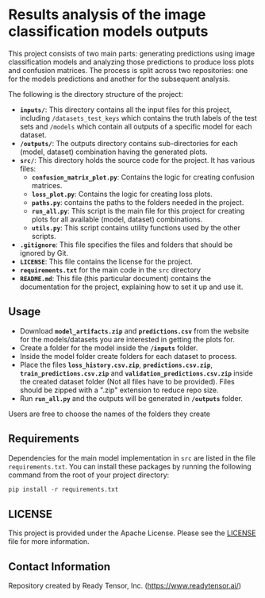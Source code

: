 # Results analysis of the image classification models outputs

This project consists of two main parts: generating predictions using image classification models and analyzing those predictions to produce loss plots and confusion matrices. The process is split across two repositories: one for the models predictions and another for the subsequent analysis.

The following is the directory structure of the project:

- **`inputs/`**: This directory contains all the input files for this project, including `/datasets_test_keys` which contains the truth labels of the test sets and `/models` which contain all outputs of a specific model for each dataset.
- **`/outputs/`**: The outputs directory contains sub-directories for each (model, dataset) combination having the generated plots.
- **`src/`**: This directory holds the source code for the project. It has various files:
  - **`confusion_matrix_plot.py`**: Contains the logic for creating confusion matrices.
  - **`loss_plot.py`**: Contains the logic for creating loss plots.
  - **`paths.py`**: contains the paths to the folders needed in the project.
  - **`run_all.py`**: This script is the main file for this project for creating plots for all available (model, dataset) combinations.
  - **`utils.py`**: This script contains utility functions used by the other scripts.
- **`.gitignore`**: This file specifies the files and folders that should be ignored by Git.
- **`LICENSE`**: This file contains the license for the project.
- **`requirements.txt`** for the main code in the `src` directory
- **`README.md`**: This file (this particular document) contains the documentation for the project, explaining how to set it up and use it.


## Usage
- Download **`model_artifacts.zip`** and **`predictions.csv`** from the website for the models/datasets you are interested in getting the plots for.
- Create a folder for the model inside the **`/inputs`** folder.
- Inside the model folder create folders for each dataset to process. 
- Place the files **`loss_history.csv.zip`**, **`predictions.csv.zip`**, **`train_predictions.csv.zip`** and **`validation_predictions.csv.zip`** inside the created dataset folder (Not all files have to be provided). Files should be zipped with a ".zip" extension to reduce repo size. 
- Run **`run_all.py`** and the outputs will be generated in **`/outputs`** folder.

Users are free to choose the names of the folders they create

## Requirements

Dependencies for the main model implementation in `src` are listed in the file `requirements.txt`.
You can install these packages by running the following command from the root of your project directory:

```python
pip install -r requirements.txt
```

## LICENSE

This project is provided under the Apache License. Please see the [LICENSE](LICENSE) file for more information.

## Contact Information

Repository created by Ready Tensor, Inc. (https://www.readytensor.ai/)


